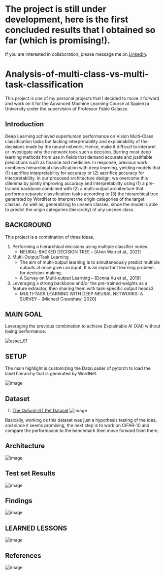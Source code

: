 # The project is still under development, here is the first concluded results that I obtained so far (which is promising!).
If you are interested in collaboration, please message me on [LinkedIn](https://www.linkedin.com/in/ahmedxomar101/).
# Analysis-of-multi-class-vs-multi-task-classification
This project is one of my personal projects that I decided to move it forward and work on it for the Advanced Machine Learning Course at Sapienza University under the supervision of Professor Fabio Galasso.

## Introduction
Deep Learning achieved superhuman performance on Vision Multi-Class classification tasks but lacking interpretability and explainability of the decisions made by the neural network. Hence, make it difficult to interpret or investigate why the network took such a decision. Barring most deep learning methods from use in fields that demand accurate and justifiable predictions such as finance and medicine. In response, previous work combines hierarchical classification with deep learning, yielding models that (1) sacrifice interpretability for accuracy or (2) sacrifice accuracy for interpretability. In our proposed architecture design, we overcome this dilemma by jointly improving accuracy and interpretability using (1) a pre-trained backbone combined with (2) a multi-output architecture that performs separate classification tasks according to (3) the hierarchical tree generated by WordNet to interpret the origin categories of the target classes. As well as, generalizing to unseen classes, since the model is able to predict the origin categories (hierarchy) of any unseen class.

## BACKGROUND
This project is a combination of three ideas.
1. Performing a hierarchical decisions using multiple classifier nodes.
    * NEURAL-BACKED DECISION TREE – [Alvin Wan et al., 2021]
2. Multi-Output/Task Learning
    * The aim of multi-output learning is to simultaneously predict multiple outputs at once given an input. It is an important learning problem for decision-making.
    * A Survey on Multi-output Learning – [Donna Xu et al., 2019]
3. Leveraging a strong backbone and/or the pre-trained weights as a feature extractor, then sharing them with task-specific output heads3.
    * MULTI-TASK LEARNING WITH DEEP NEURAL NETWORKS: A SURVEY – [Michael Crawshaw, 2020]

## MAIN GOAL
Leveraging the previous combination to achieve Explainable AI (XAI) without losing performance.

![asset_01](https://user-images.githubusercontent.com/44009418/208243116-29b27a7a-f083-4e20-a60d-eabd3117b10c.JPG)

## SETUP
The main highlight is customizing the DataLoader of pytorch to load the label hierarchy that is generated by WordNet.

![image](https://user-images.githubusercontent.com/44009418/208243375-81b7d8c6-aef3-42f6-a46f-cadd16b1d107.png)

## Dataset
1. [The Oxford-IIIT Pet Dataset](https://www.robots.ox.ac.uk/~vgg/data/pets/)
![image](https://user-images.githubusercontent.com/44009418/208243512-c8189bd2-a024-48be-aca8-c169347a5d13.png)

Basically, working os this dataset was just a hypothesis testing of the idea, and since it seems promising, the next step is to work on CIFAR-10 and compare the performacne to the benchmark then move forward from there.

## Architecture
![image](https://user-images.githubusercontent.com/44009418/208243620-802ea0bd-6801-40d0-9577-b92380fc24f6.png)

## Test set Results 
![image](https://user-images.githubusercontent.com/44009418/208243659-536febe5-3dd0-4bec-965c-58eed811813d.png)

## Findings
![image](https://user-images.githubusercontent.com/44009418/208243734-4a561a92-cd43-4563-9c5f-0f4b425e56d7.png)

## LEARNED LESSONS
![image](https://user-images.githubusercontent.com/44009418/208243741-5761e65d-b342-4aaf-8388-730759417ae8.png)

## References
![image](https://user-images.githubusercontent.com/44009418/208243751-84875ea5-77b4-4ab7-b502-7c6ee66482b1.png)
